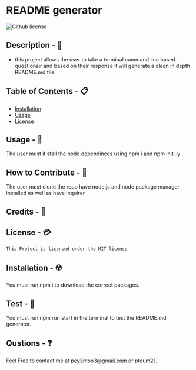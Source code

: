 # README generator

 ![Github license](https://img.shields.io/badge/license-MIT-blue.svg)

## Description - 💠
* this project allows the user to take a terminal cammand line based questionair and based on their response it will generate a clean in depth README.md file

## Table of Contents - 📋
* [Installation](#installation---☢️)
* [Usage](#usage---💎)
* [License](#license---💳)

## Usage - 💎
The user must it stall the node dependinces using npm i and npm init -y

## How to Contribute - 🍴
The user must clone the repo have node.js and node package manager installed as well as have inquirer 

## Credits - 📃


## License - 💳


    This Project is licensed under the MIT license 

## Installation - ☢️
 You must run npm i to download the correct packages.

## Test - 🧪
You must run npm run start in the terminal to test the README.md generator.

## Qustions - ❓
Feel Free to contact me at pey3moo3@gmail.com or [ptoum21](https://github.com/ptoum21).
